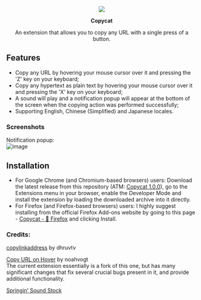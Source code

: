 <p align="center"> <img src="https://github.com/user-attachments/assets/82aabd80-94a1-43c7-89f0-ae26f505ca8c"> </p>
<p align="center"> <b> Copycat </b> </p>
<p align="center"> An extension that allows you to copy any URL with a single press of a button. </p>

## Features
* Copy any URL by hovering your mouse cursor over it and pressing the 'Z' key on your keyboard;
* Copy any hypertext as plain text by hovering your mouse cursor over it and pressing the 'X' key on your keyboard;
* A sound will play and a notification popup will appear at the bottom of the screen when the copying action was performed successfully;
* Supporting English, Chinese (Simplified) and Japanese locales.

### Screenshots

Notification popup:        
![image](https://github.com/user-attachments/assets/75aab3ad-5089-48a0-a622-e3122162ad30)

## Installation
* For Google Chrome (and Chromium-based browsers) users: Download the latest release from this repository (ATM: [Copycat 1.0.0](https://github.com/makipom/copycat/releases/latest)), go to the Extensions menu in your browser, enable the Developer Mode and install the extension by loading the downloaded archive into it directly.
* For Firefox (and Firefox-based browsers) users: I highly suggest installing from the official Firefox Add-ons website by going to this page - [Copycat - 🦊 Firefox](https://addons.mozilla.org/ja/firefox/addon/copy_cat/) and clicking Install.

### Credits:
[copylinkaddress](https://github.com/dhruvtv/copylinkaddress) by dhruvtv

[Copy URL on Hover](https://github.com/noahvogt/copy-url-on-hover) by noahvogt      
The current extension essentially is a fork of this one, but has many significant changes that fix several crucial bugs present in it, and provide additional functionality.

[Springin’ Sound Stock](https://www.springin.org/sound-stock/)
